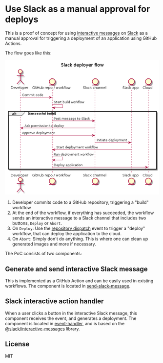 # Use Slack as a manual approval for deploys

This is a proof of concept for using [interactive messages](https://api.slack.com/interactive-messages) on [Slack](https://slack.com) as a manual approval for triggering a deployment of an application using GitHub Actions.

The flow goes like this:

![uml-diagram]

1. Developer commits code to a GitHub repository, triggering a "build" workflow
2. At the end of the workflow, if everything has succeeded, the workflow sends an interactive message to a Slack channel that includes two buttons, `Deploy` or `Abort`.
3. On `Deploy`: Use the [repository dispatch](https://help.github.com/en/actions/reference/events-that-trigger-workflows#external-events-repository_dispatch) event to trigger a "deploy" workflow, that can deploy the application to the cloud.
4. On `Abort`: Simply don't do anything. This is where one can clean up generated images and more if necessary.

The PoC consists of two components:

## Generate and send interactive Slack message

This is implemented as a GitHub Action and can be easily used in existing workflows. The component is located in [send-slack-message](send-slack-message).

## Slack interactive action handler

When a user clicks a button in the interactive Slack message, this component receives the event, and generates a deployment. The component is located in [event-handler](event-handler), and is based on the [@slack/interactive-messages](https://slack.dev/node-slack-sdk/interactive-messages) library.

## License

MIT

[uml-diagram]: flow.png "UML diagram"
